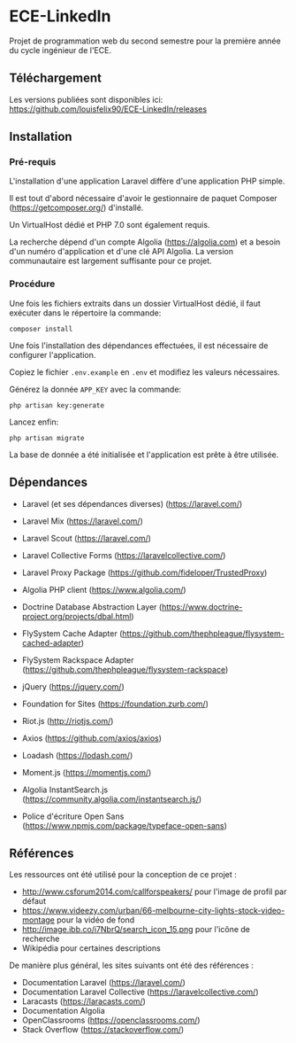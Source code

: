 # ECE-LinkedIn

Projet de programmation web du second semestre pour la première année du cycle ingénieur de l'ECE.

## Téléchargement
Les versions publiées sont disponibles ici:
https://github.com/louisfelix90/ECE-LinkedIn/releases

## Installation
### Pré-requis
L'installation d'une application Laravel diffère d'une application PHP simple.

Il est tout d'abord nécessaire d'avoir le gestionnaire de paquet Composer (https://getcomposer.org/) d'installé.

Un VirtualHost dédié et PHP 7.0 sont également requis.

La recherche dépend d'un compte Algolia (https://algolia.com) et a besoin d'un numéro d'application et d'une clé API Algolia.
La version communautaire est largement suffisante pour ce projet.

### Procédure

Une fois les fichiers extraits dans un dossier VirtualHost dédié, il faut exécuter dans le répertoire la commande:
```
composer install
```

Une fois l'installation des dépendances effectuées, il est nécessaire de configurer l'application.

Copiez le fichier ``.env.example`` en ``.env`` et modifiez les valeurs nécessaires.

Générez la donnée ``APP_KEY`` avec la commande:
```
php artisan key:generate
```

Lancez enfin:
```
php artisan migrate
```

La base de donnée a été initialisée et l'application est prête à être utilisée.

## Dépendances
 - Laravel (et ses dépendances diverses) (https://laravel.com/)
 - Laravel Mix (https://laravel.com/)
 - Laravel Scout (https://laravel.com/)
 - Laravel Collective Forms (https://laravelcollective.com/)
 - Laravel Proxy Package (https://github.com/fideloper/TrustedProxy)
 - Algolia PHP client (https://www.algolia.com/)
 - Doctrine Database Abstraction Layer (https://www.doctrine-project.org/projects/dbal.html)
 - FlySystem Cache Adapter (https://github.com/thephpleague/flysystem-cached-adapter)
 - FlySystem Rackspace Adapter (https://github.com/thephpleague/flysystem-rackspace)

 - jQuery (https://jquery.com/)
 - Foundation for Sites (https://foundation.zurb.com/)
 - Riot.js (http://riotjs.com/)
 - Axios (https://github.com/axios/axios)
 - Loadash (https://lodash.com/)
 - Moment.js (https://momentjs.com/)
 - Algolia InstantSearch.js (https://community.algolia.com/instantsearch.js/)

 - Police d'écriture Open Sans (https://www.npmjs.com/package/typeface-open-sans)

## Références
Les ressources ont été utilisé pour la conception de ce projet :
 - http://www.csforum2014.com/callforspeakers/ pour l'image de profil par défaut
 - https://www.videezy.com/urban/66-melbourne-city-lights-stock-video-montage pour la vidéo de fond
 - http://image.ibb.co/i7NbrQ/search_icon_15.png pour l'icône de recherche
 - Wikipédia pour certaines descriptions

De manière plus général, les sites suivants ont été des références :
 - Documentation Laravel (https://laravel.com/)
 - Documentation Laravel Collective (https://laravelcollective.com/)
 - Laracasts (https://laracasts.com/)
 - Documentation Algolia
 - OpenClassrooms (https://openclassrooms.com/)
 - Stack Overflow (https://stackoverflow.com/​)​